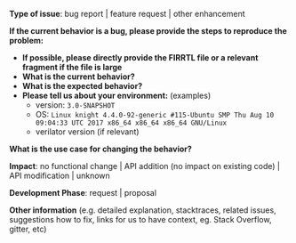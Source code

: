 <!--
This repository's issues are reserved for feature requests and bug reports.
Please select the item best describing the issue in each category and delete the other items.
-->
<!-- choose all that apply -->
**Type of issue**: bug report | feature request | other enhancement

**If the current behavior is a bug, please provide the steps to reproduce the problem:**
  * **If possible, please directly provide the FIRRTL file or a relevant fragment if the file is large**
  * **What is the current behavior?**
  * **What is the expected behavior?**
  * **Please tell us about your environment:**
    (examples)
    - version: `3.0-SNAPSHOT`
    - OS: `Linux knight 4.4.0-92-generic #115-Ubuntu SMP Thu Aug 10 09:04:33 UTC 2017 x86_64 x86_64 x86_64 GNU/Linux`
    - verilator version (if relevant)

**What is the use case for changing the behavior?**

**Impact**: no functional change | API addition (no impact on existing code) | API modification | unknown

**Development Phase**: request | proposal

**Other information** (e.g. detailed explanation, stacktraces, related issues, suggestions how to fix, links for us to have context, eg. Stack Overflow, gitter, etc)
